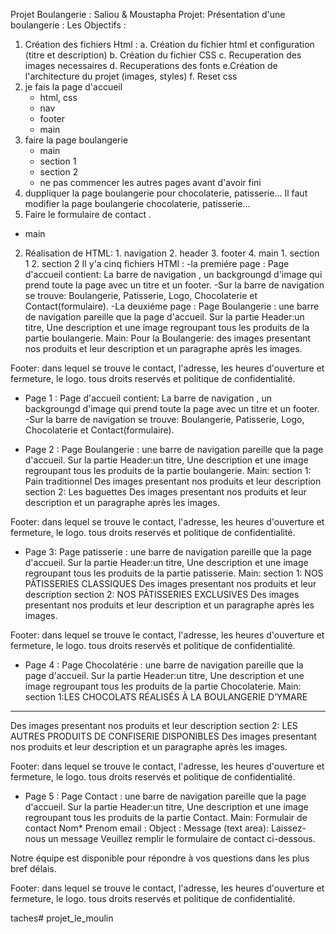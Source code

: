 Projet Boulangerie : Saliou & Moustapha
Projet: Présentation d'une boulangerie : 
Les Objectifs : 

1. Création des fichiers Html :
    a. Création du fichier html et configuration (titre et description)
    b. Création du fichier CSS
    c. Recuperation des images necessaires 
    d. Recuperations des fonts
    e.Création de l'architecture du projet (images, styles)
    f. Reset css
2. je fais la page d'accueil
    - html, css 
    - nav
    - footer
    - main
3. faire la page boulangerie
    - main
    - section 1
    - section 2
    - ne pas commencer les autres pages avant d'avoir fini
4. duppliquer la page boulangerie pour chocolaterie, patisserie...
Il faut modifier la page boulangerie chocolaterie, patisserie...
5. Faire le formulaire de contact . 
- main 
2. Réalisation de HTML:
        1. navigation
        2. header
        3. footer
        4. main
            1. section 1
            2. section 2
Il y'a cinq fichiers HTMl : 
-la premiére page :
 Page d'accueil contient: La barre de navigation , un backgroungd d'image qui prend toute la page avec un titre et un footer. 
-Sur la barre de navigation se trouve: Boulangerie, Patisserie, Logo, Chocolaterie et Contact(formulaire).
-La deuxiéme page :
 Page Boulangerie : une barre de navigation pareille que la page d'accueil.
Sur la partie Header:un titre, Une description et une image regroupant tous les produits de la partie boulangerie.
Main:
Pour la Boulangerie: des images presentant nos produits et leur description 
et un paragraphe après les images.

Footer: dans lequel se trouve le contact, l'adresse, les heures d'ouverture et fermeture, le logo.
tous droits reservés et politique de confidentialité.
- Page 1 :
 Page d'accueil contient: La barre de navigation , un backgroungd d'image qui prend toute la page avec un titre et un footer. 
-Sur la barre de navigation se trouve: Boulangerie, Patisserie, Logo, Chocolaterie et Contact(formulaire).

- Page 2 :
 Page Boulangerie : une barre de navigation pareille que la page d'accueil.
Sur la partie Header:un titre, Une description et une image regroupant tous les produits de la partie boulangerie.
Main:
section 1: Pain traditionnel
 Des images presentant nos produits et leur description 
section 2: Les baguettes
 Des images presentant nos produits et leur description 
et un paragraphe après les images.

Footer: dans lequel se trouve le contact, l'adresse, les heures d'ouverture et fermeture, le logo.
tous droits reservés et politique de confidentialité.

- Page 3:
 Page patisserie : une barre de navigation pareille que la page d'accueil.
Sur la partie Header:un titre, Une description et une image regroupant tous les produits de la partie patisserie.
Main:
section 1: NOS PÂTISSERIES CLASSIQUES
 Des images presentant nos produits et leur description 
section 2: NOS PÂTISSERIES EXCLUSIVES
 Des images presentant nos produits et leur description 
et un paragraphe après les images.

Footer: dans lequel se trouve le contact, l'adresse, les heures d'ouverture et fermeture, le logo.
tous droits reservés et politique de confidentialité.


- Page 4 :
 Page Chocolatérie : une barre de navigation pareille que la page d'accueil.
Sur la partie Header:un titre, Une description et une image regroupant tous les produits de la partie Chocolaterie.
Main:
section 1:LES CHOCOLATS RÉALISÉS À LA BOULANGERIE D’YMARE
<hr>
 Des images presentant nos produits et leur description 
section 2: LES AUTRES PRODUITS DE CONFISERIE DISPONIBLES
 Des images presentant nos produits et leur description 
et un paragraphe après les images.

Footer: dans lequel se trouve le contact, l'adresse, les heures d'ouverture et fermeture, le logo.
tous droits reservés et politique de confidentialité.


- Page 5 :
 Page Contact : une barre de navigation pareille que la page d'accueil.
Sur la partie Header:un titre, Une description et une image regroupant tous les produits de la partie Contact.
Main:
Formulair de contact
Nom*
Prenom
email :
Object :
Message (text area):
Laissez-nous un message
Veuillez remplir le formulaire de contact ci-dessous.

Notre équipe est disponible pour répondre à vos questions dans les plus bref délais.

Footer: dans lequel se trouve le contact, l'adresse, les heures d'ouverture et fermeture, le logo.
tous droits reservés et politique de confidentialité.




taches# projet_le_moulin
